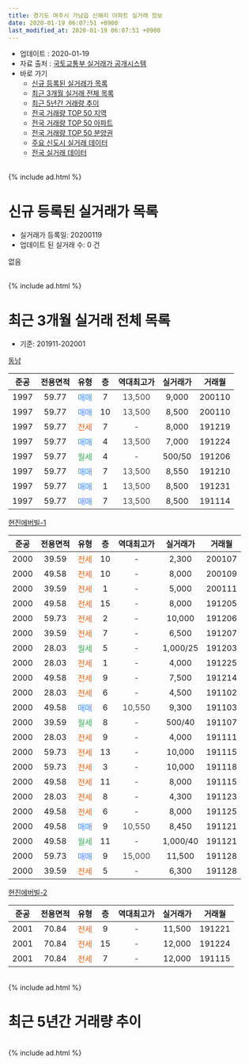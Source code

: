 ```yaml
---
title: 경기도 여주시 가남읍 신해리 아파트 실거래 정보
date: 2020-01-19 06:07:51 +0900
last_modified_at: 2020-01-19 06:07:51 +0900
---
```


* 업데이트 : 2020-01-19
* 자료 출처 : [국토교통부 실거래가 공개시스템](http://rt.molit.go.kr)
* 바로 가기
    * [신규 등록된 실거래가 목록](#신규-등록된-실거래가-목록)
    * [최근 3개월 실거래 전체 목록](#최근-3개월-실거래-전체-목록)
    * [최근 5년간 거래량 추이](#최근-5년간-거래량-추이)
    * [전국 거래량 TOP 50 지역](https://apt-info.github.io/apt-trade-info/최근-3개월-전국에서-가장-거래가-많이-발생한-지역)
    * [전국 거래량 TOP 50 아파트](https://apt-info.github.io/apt-trade-info/최근-3개월-전국에서-가장-거래가-많이-발생한-아파트)
    * [전국 거래량 TOP 50 분양권](https://apt-info.github.io/apt-trade-info/최근-3개월-전국에서-가장-거래가-많이-발생한-분양권)
    * [주요 신도시 실거래 데이터](https://apt-info.github.io/apt-trade-info/주요-신도시)
    * [전국 실거래 데이터](https://apt-info.github.io/apt-trade-info/전국)
<br>
{% include ad.html %}
<br>

# 신규 등록된 실거래가 목록
* 실거래가 등록일: 20200119
* 업데이트 된 실거래 수: 0 건

없음

<br>
{% include ad.html %}
<br>

# 최근 3개월 실거래 전체 목록
* 기준: 201911-202001


[동남](https://search.naver.com/search.naver?query=%EA%B2%BD%EA%B8%B0%EB%8F%84+%EC%97%AC%EC%A3%BC%EC%8B%9C+%EA%B0%80%EB%82%A8%EC%9D%8D+%EC%8B%A0%ED%95%B4%EB%A6%AC+%EB%8F%99%EB%82%A8)

|준공|전용면적|유형|층|역대최고가|실거래가|거래월|
|:---:|:---:|:---:|:---:|:---:|:---:|:---:|
|1997|59.77|<span style="color:#4285f3">매매</span>|7|<span style="color:#444444">13,500</span>|9,000|200110|
|1997|59.77|<span style="color:#4285f3">매매</span>|10|<span style="color:#444444">13,500</span>|8,500|200110|
|1997|59.77|<span style="color:#ff5a00">전세</span>|7|<span style="color:#444444">-</span>|8,000|191219|
|1997|59.77|<span style="color:#4285f3">매매</span>|4|<span style="color:#444444">13,500</span>|7,000|191224|
|1997|59.77|<span style="color:#34a853">월세</span>|4|<span style="color:#444444">-</span>|500/50|191206|
|1997|59.77|<span style="color:#4285f3">매매</span>|7|<span style="color:#444444">13,500</span>|8,550|191210|
|1997|59.77|<span style="color:#4285f3">매매</span>|1|<span style="color:#444444">13,500</span>|8,500|191231|
|1997|59.77|<span style="color:#4285f3">매매</span>|7|<span style="color:#444444">13,500</span>|8,500|191114|

[현진에버빌-1](https://search.naver.com/search.naver?query=%EA%B2%BD%EA%B8%B0%EB%8F%84+%EC%97%AC%EC%A3%BC%EC%8B%9C+%EA%B0%80%EB%82%A8%EC%9D%8D+%EC%8B%A0%ED%95%B4%EB%A6%AC+%ED%98%84%EC%A7%84%EC%97%90%EB%B2%84%EB%B9%8C-1)

|준공|전용면적|유형|층|역대최고가|실거래가|거래월|
|:---:|:---:|:---:|:---:|:---:|:---:|:---:|
|2000|39.59|<span style="color:#ff5a00">전세</span>|10|<span style="color:#444444">-</span>|2,300|200107|
|2000|49.58|<span style="color:#ff5a00">전세</span>|10|<span style="color:#444444">-</span>|8,000|200109|
|2000|39.59|<span style="color:#ff5a00">전세</span>|1|<span style="color:#444444">-</span>|5,000|200111|
|2000|49.58|<span style="color:#ff5a00">전세</span>|15|<span style="color:#444444">-</span>|8,000|191205|
|2000|59.73|<span style="color:#ff5a00">전세</span>|2|<span style="color:#444444">-</span>|10,000|191206|
|2000|39.59|<span style="color:#ff5a00">전세</span>|7|<span style="color:#444444">-</span>|6,500|191207|
|2000|28.03|<span style="color:#34a853">월세</span>|5|<span style="color:#444444">-</span>|1,000/25|191203|
|2000|28.03|<span style="color:#ff5a00">전세</span>|1|<span style="color:#444444">-</span>|4,000|191225|
|2000|49.58|<span style="color:#ff5a00">전세</span>|9|<span style="color:#444444">-</span>|7,500|191214|
|2000|28.03|<span style="color:#ff5a00">전세</span>|6|<span style="color:#444444">-</span>|4,500|191102|
|2000|49.58|<span style="color:#4285f3">매매</span>|6|<span style="color:#444444">10,550</span>|9,300|191103|
|2000|39.59|<span style="color:#34a853">월세</span>|8|<span style="color:#444444">-</span>|500/40|191107|
|2000|28.03|<span style="color:#ff5a00">전세</span>|9|<span style="color:#444444">-</span>|4,000|191111|
|2000|59.73|<span style="color:#ff5a00">전세</span>|13|<span style="color:#444444">-</span>|10,000|191115|
|2000|59.73|<span style="color:#ff5a00">전세</span>|3|<span style="color:#444444">-</span>|10,000|191118|
|2000|49.58|<span style="color:#ff5a00">전세</span>|11|<span style="color:#444444">-</span>|8,000|191115|
|2000|28.03|<span style="color:#ff5a00">전세</span>|8|<span style="color:#444444">-</span>|4,300|191123|
|2000|49.58|<span style="color:#ff5a00">전세</span>|6|<span style="color:#444444">-</span>|8,000|191125|
|2000|49.58|<span style="color:#4285f3">매매</span>|9|<span style="color:#444444">10,550</span>|8,450|191121|
|2000|49.58|<span style="color:#34a853">월세</span>|11|<span style="color:#444444">-</span>|1,000/40|191121|
|2000|59.73|<span style="color:#4285f3">매매</span>|9|<span style="color:#444444">15,000</span>|11,500|191128|
|2000|39.59|<span style="color:#ff5a00">전세</span>|5|<span style="color:#444444">-</span>|6,300|191128|

[현진에버빌-2](https://search.naver.com/search.naver?query=%EA%B2%BD%EA%B8%B0%EB%8F%84+%EC%97%AC%EC%A3%BC%EC%8B%9C+%EA%B0%80%EB%82%A8%EC%9D%8D+%EC%8B%A0%ED%95%B4%EB%A6%AC+%ED%98%84%EC%A7%84%EC%97%90%EB%B2%84%EB%B9%8C-2)

|준공|전용면적|유형|층|역대최고가|실거래가|거래월|
|:---:|:---:|:---:|:---:|:---:|:---:|:---:|
|2001|70.84|<span style="color:#ff5a00">전세</span>|9|<span style="color:#444444">-</span>|11,500|191221|
|2001|70.84|<span style="color:#ff5a00">전세</span>|15|<span style="color:#444444">-</span>|12,000|191224|
|2001|70.84|<span style="color:#ff5a00">전세</span>|7|<span style="color:#444444">-</span>|12,000|191115|


<br>
{% include ad.html %}
<br>

# 최근 5년간 거래량 추이


<div style="width:100%;">
    <canvas id="deal_progress" height="200"></canvas>
</div>

<script>
new Chart(document.getElementById("deal_progress"), {
    type: 'line',
    data: {
        labels: ['201501','201502','201503','201504','201505','201506','201507','201508','201509','201510','201511','201512','201601','201602','201603','201604','201605','201606','201607','201608','201609','201610','201611','201612','201701','201702','201703','201704','201705','201706','201707','201708','201709','201710','201711','201712','201801','201802','201803','201804','201805','201806','201807','201808','201809','201810','201811','201812','201901','201902','201903','201904','201905','201906','201907','201908','201909','201910','201911','201912','202001'],
        datasets: [{
            label: '매매',
            pointRadius: 1,
            data: [21, 16, 24, 21, 15, 15, 14, 12, 20, 15, 5, 17, 18, 12, 18, 12, 5, 10, 15, 16, 9, 15, 12, 12, 7, 6, 5, 12, 18, 11, 11, 7, 12, 15, 10, 1, 6, 9, 6, 2, 3, 4, 6, 5, 4, 6, 5, 6, 6, 2, 6, 11, 3, 6, 6, 6, 5, 4, 4, 3, 2],
            borderColor: "rgba(255, 201, 14, 1)",
            backgroundColor: "rgba(255, 201, 14, 0.5)",
            fill: false,
            lineTension: 0
        },{
            label: '전월세',
            pointRadius: 1,
            data: [16, 13, 19, 17, 14, 6, 10, 10, 13, 12, 18, 7, 8, 4, 4, 2, 2, 3, 6, 8, 7, 7, 6, 1, 4, 2, 5, 7, 2, 2, 11, 9, 12, 6, 12, 7, 19, 5, 19, 11, 7, 12, 11, 10, 12, 7, 5, 10, 16, 14, 13, 14, 14, 11, 18, 15, 7, 9, 11, 10, 3],
            borderColor: "rgba(0, 141, 185, 1)",
            backgroundColor: "rgba(0, 141, 185, 0.5)",
            fill: false,
            lineTension: 0
        }
        ]
    },
    options: {
        responsive: true,
        title: {
            display: false
        },
        tooltips: {
            mode: 'index',
            intersect: false
        },
        hover: {
            mode: 'nearest',
            intersect: true
        },
        scales: {
            xAxes: [{
                display: true,
                scaleLabel: {
                    display: true,
                    labelString: '년/월'
                }
            }],
            yAxes: [{
                display: true,
                ticks: {
                    suggestedMin: 0,
                },
                scaleLabel: {
                    display: true,
                    labelString: '실거래 수'
                }
            }]
        }
    }
});

</script>


<br>
{% include ad.html %}
<br>

